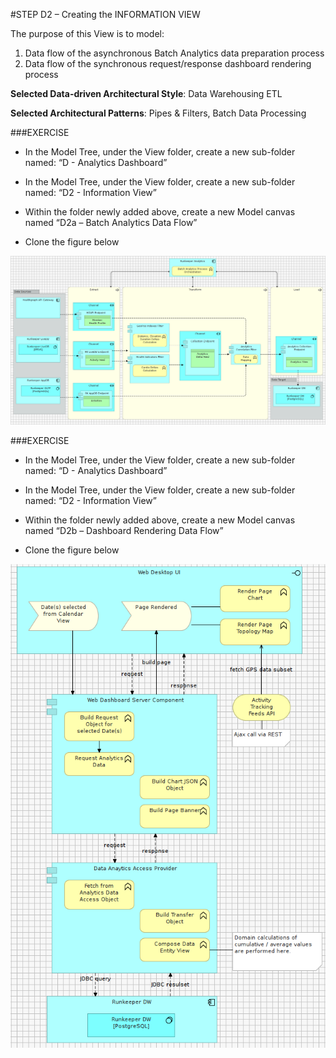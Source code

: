 #STEP D2 – Creating the INFORMATION VIEW

The purpose of this View is to model:

1. Data flow of the asynchronous Batch Analytics data preparation process 
2. Data flow of the synchronous request/response dashboard rendering process 
 
**Selected Data-driven Architectural Style**: Data Warehousing ETL

**Selected Architectural Patterns**: Pipes & Filters, Batch Data Processing

 
###EXERCISE

- In the Model Tree, under the View folder, create a new sub-folder named: “D - Analytics Dashboard”

- In the Model Tree, under the View folder, create a new sub-folder named: “D2 - Information View”

- Within the folder newly added above, create a new Model canvas named “D2a – Batch Analytics Data Flow”

- Clone the figure below

![](img/05.png)

 
###EXERCISE
 
- In the Model Tree, under the View folder, create a new sub-folder named: “D - Analytics Dashboard”

- In the Model Tree, under the View folder, create a new sub-folder named: “D2 - Information View”

- Within the folder newly added above, create a new Model canvas named “D2b – Dashboard Rendering Data Flow”

- Clone the figure below

![](img/06.png)

